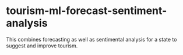 # tourism-ml-forecast-sentiment-analysis
This combines forecasting as well as sentimental analysis for a state to suggest and improve tourism.
